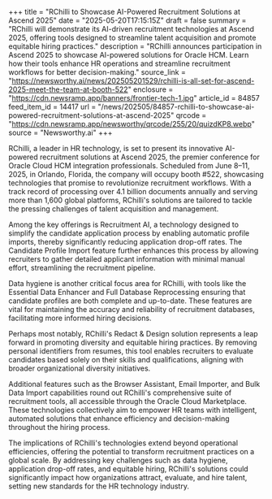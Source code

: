 +++
title = "RChilli to Showcase AI-Powered Recruitment Solutions at Ascend 2025"
date = "2025-05-20T17:15:15Z"
draft = false
summary = "RChilli will demonstrate its AI-driven recruitment technologies at Ascend 2025, offering tools designed to streamline talent acquisition and promote equitable hiring practices."
description = "RChilli announces participation in Ascend 2025 to showcase AI-powered solutions for Oracle HCM. Learn how their tools enhance HR operations and streamline recruitment workflows for better decision-making."
source_link = "https://newsworthy.ai/news/202505201529/rchilli-is-all-set-for-ascend-2025-meet-the-team-at-booth-522"
enclosure = "https://cdn.newsramp.app/banners/frontier-tech-1.jpg"
article_id = 84857
feed_item_id = 14417
url = "/news/202505/84857-rchilli-to-showcase-ai-powered-recruitment-solutions-at-ascend-2025"
qrcode = "https://cdn.newsramp.app/newsworthy/qrcode/255/20/quizdKP8.webp"
source = "Newsworthy.ai"
+++

<p>RChilli, a leader in HR technology, is set to present its innovative AI-powered recruitment solutions at Ascend 2025, the premier conference for Oracle Cloud HCM integration professionals. Scheduled from June 8–11, 2025, in Orlando, Florida, the company will occupy booth #522, showcasing technologies that promise to revolutionize recruitment workflows. With a track record of processing over 4.1 billion documents annually and serving more than 1,600 global platforms, RChilli's solutions are tailored to tackle the pressing challenges of talent acquisition and management.</p><p>Among the key offerings is Recruitment AI, a technology designed to simplify the candidate application process by enabling automatic profile imports, thereby significantly reducing application drop-off rates. The Candidate Profile Import feature further enhances this process by allowing recruiters to gather detailed applicant information with minimal manual effort, streamlining the recruitment pipeline.</p><p>Data hygiene is another critical focus area for RChilli, with tools like the Essential Data Enhancer and Full Database Reprocessing ensuring that candidate profiles are both complete and up-to-date. These features are vital for maintaining the accuracy and reliability of recruitment databases, facilitating more informed hiring decisions.</p><p>Perhaps most notably, RChilli's Redact & Design solution represents a leap forward in promoting diversity and equitable hiring practices. By removing personal identifiers from resumes, this tool enables recruiters to evaluate candidates based solely on their skills and qualifications, aligning with broader organizational diversity initiatives.</p><p>Additional features such as the Browser Assistant, Email Importer, and Bulk Data Import capabilities round out RChilli's comprehensive suite of recruitment tools, all accessible through the Oracle Cloud Marketplace. These technologies collectively aim to empower HR teams with intelligent, automated solutions that enhance efficiency and decision-making throughout the hiring process.</p><p>The implications of RChilli's technologies extend beyond operational efficiencies, offering the potential to transform recruitment practices on a global scale. By addressing key challenges such as data hygiene, application drop-off rates, and equitable hiring, RChilli's solutions could significantly impact how organizations attract, evaluate, and hire talent, setting new standards for the HR technology industry.</p>